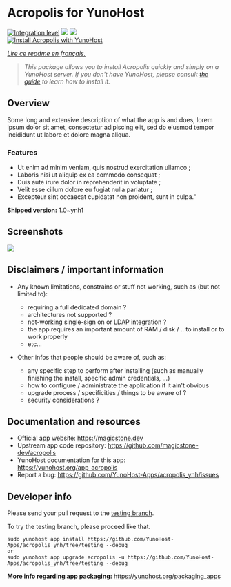 <!--
N.B.: This README was automatically generated by https://github.com/YunoHost/apps/tree/master/tools/README-generator
It shall NOT be edited by hand.
-->

# Acropolis for YunoHost

[![Integration level](https://dash.yunohost.org/integration/acropolis.svg)](https://dash.yunohost.org/appci/app/acropolis) ![](https://ci-apps.yunohost.org/ci/badges/acropolis.status.svg) ![](https://ci-apps.yunohost.org/ci/badges/acropolis.maintain.svg)  
[![Install Acropolis with YunoHost](https://install-app.yunohost.org/install-with-yunohost.svg)](https://install-app.yunohost.org/?app=acropolis)

*[Lire ce readme en français.](./README_fr.md)*

> *This package allows you to install Acropolis quickly and simply on a YunoHost server.
If you don't have YunoHost, please consult [the guide](https://yunohost.org/#/install) to learn how to install it.*

## Overview

Some long and extensive description of what the app is and does, lorem ipsum dolor sit amet, consectetur adipiscing elit, sed do eiusmod tempor incididunt ut labore et dolore magna aliqua.

### Features

- Ut enim ad minim veniam, quis nostrud exercitation ullamco ;
- Laboris nisi ut aliquip ex ea commodo consequat ;
- Duis aute irure dolor in reprehenderit in voluptate ;
- Velit esse cillum dolore eu fugiat nulla pariatur ;
- Excepteur sint occaecat cupidatat non proident, sunt in culpa."


**Shipped version:** 1.0~ynh1



## Screenshots

![](./doc/screenshots/example.jpg)

## Disclaimers / important information

* Any known limitations, constrains or stuff not working, such as (but not limited to):
    * requiring a full dedicated domain ?
    * architectures not supported ?
    * not-working single-sign on or LDAP integration ?
    * the app requires an important amount of RAM / disk / .. to install or to work properly
    * etc...

* Other infos that people should be aware of, such as:
    * any specific step to perform after installing (such as manually finishing the install, specific admin credentials, ...)
    * how to configure / administrate the application if it ain't obvious
    * upgrade process / specificities / things to be aware of ?
    * security considerations ?

## Documentation and resources

* Official app website: https://magicstone.dev
* Upstream app code repository: https://github.com/magicstone-dev/acropolis
* YunoHost documentation for this app: https://yunohost.org/app_acropolis
* Report a bug: https://github.com/YunoHost-Apps/acropolis_ynh/issues

## Developer info

Please send your pull request to the [testing branch](https://github.com/YunoHost-Apps/acropolis_ynh/tree/testing).

To try the testing branch, please proceed like that.
```
sudo yunohost app install https://github.com/YunoHost-Apps/acropolis_ynh/tree/testing --debug
or
sudo yunohost app upgrade acropolis -u https://github.com/YunoHost-Apps/acropolis_ynh/tree/testing --debug
```

**More info regarding app packaging:** https://yunohost.org/packaging_apps